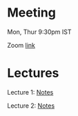# Meeting

Mon, Thur 9:30pm IST

Zoom [link](https://illinois.zoom.us/j/91576658157?pwd=TEJFUFg5YnBYeDFxd2FIVGZXeXRJdz09)

# Lectures

Lecture 1: [Notes](pdf/lec1.pdf)

Lecture 2: [Notes](pdf/lec2.pdf)
